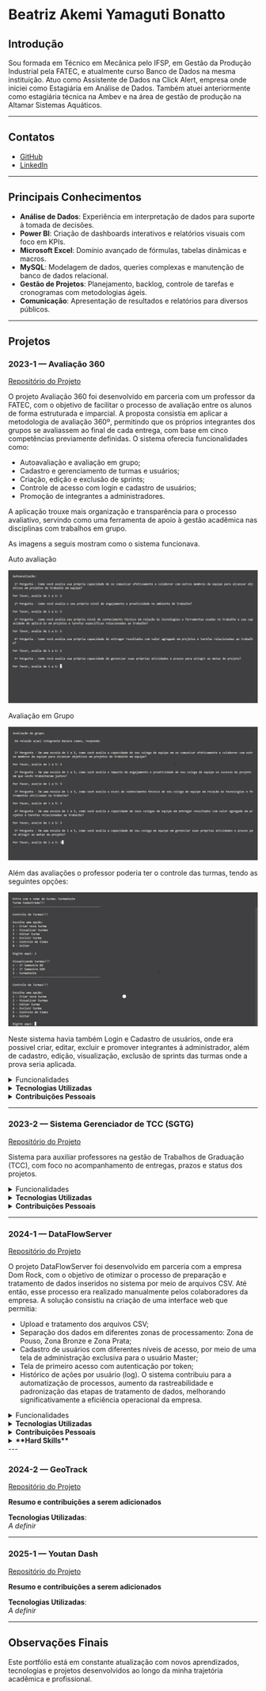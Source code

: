 # Beatriz Akemi Yamaguti Bonatto

## Introdução

Sou formada em Técnico em Mecânica pelo IFSP, em Gestão da Produção Industrial pela FATEC, e atualmente curso Banco de Dados na mesma instituição. Atuo como Assistente de Dados na Click Alert, empresa onde iniciei como Estagiária em Análise de Dados. Também atuei anteriormente como estagiária técnica na Ambev e na área de gestão de produção na Altamar Sistemas Aquáticos.

---

## Contatos

- [GitHub](https://github.com/BeatrizBonatto)  
- [LinkedIn](https://www.linkedin.com/in/beatriz-bonatto-263530156/)

---

## Principais Conhecimentos

- **Análise de Dados**: Experiência em interpretação de dados para suporte à tomada de decisões.  
- **Power BI**: Criação de dashboards interativos e relatórios visuais com foco em KPIs.  
- **Microsoft Excel**: Domínio avançado de fórmulas, tabelas dinâmicas e macros.  
- **MySQL**: Modelagem de dados, queries complexas e manutenção de banco de dados relacional.  
- **Gestão de Projetos**: Planejamento, backlog, controle de tarefas e cronogramas com metodologias ágeis.  
- **Comunicação**: Apresentação de resultados e relatórios para diversos públicos.

---

## Projetos

### 2023-1 — Avaliação 360  
[Repositório do Projeto](https://github.com/iNineBD/Aval360-1Sem2023)

O projeto Avaliação 360 foi desenvolvido em parceria com um professor da FATEC, com o objetivo de facilitar o processo de avaliação entre os alunos de forma estruturada e imparcial. A proposta consistia em aplicar a metodologia de avaliação 360º, permitindo que os próprios integrantes dos grupos se avaliassem ao final de cada entrega, com base em cinco competências previamente definidas.
O sistema oferecia funcionalidades como:
*	Autoavaliação e avaliação em grupo;
*	Cadastro e gerenciamento de turmas e usuários;
*	Criação, edição e exclusão de sprints;
* Controle de acesso com login e cadastro de usuários;
*	Promoção de integrantes a administradores.

A aplicação trouxe mais organização e transparência para o processo avaliativo, servindo como uma ferramenta de apoio à gestão acadêmica nas disciplinas com trabalhos em grupo.

As imagens a seguis mostram como o sistema funcionava.

Auto avaliação

![Auto_Avaliacao](https://github.com/BeatrizBonatto/Portifolio-TG/blob/main/Imagens/2023-01/Auto-Avaliacao.png)

Avaliação em Grupo

![Auto_Avaliacao](https://github.com/BeatrizBonatto/Portifolio-TG/blob/main/Imagens/2023-01/Avaliacao-Em-Grupo.png)

Além das avaliações o professor poderia ter o controle das turmas, tendo as seguintes opções: 

![Controle_De_Turma](https://github.com/BeatrizBonatto/Portifolio-TG/blob/main/Imagens/2023-01/Controle-de-Turmas.png)

Neste sistema havia também Login e Cadastro de usuários, onde era possivel criar, editar, excluir e promover integrantes á administrador, além de cadastro, edição, visualização, exclusão de sprints das turmas onde a prova seria aplicada.

<details>
  <summary> Funcionalidades </summary>  
- Autoavaliação e avaliação entre colegas  
- Cadastro e gerenciamento de turmas  
- Criação e edição de sprints  
- Sistema de login com hierarquia de permissões  
</details>

<details> 
  <summary><strong> Tecnologias Utilizadas  </strong></summary>  
Python, Git, Visual Studio Code, Canva, Microsoft Excel, Monday, Microsoft Teams
</details>

<details>
  <summary><strong> Contribuições Pessoais </strong></summary>  
- Scrum Master: controle de burndown, tarefas e horas  
- Criação do backlog e fluxograma do projeto  
- Funcionalidade de visualização e edição de times  
- Feedback de avaliações
</details>

---

### 2023-2 — Sistema Gerenciador de TCC (SGTG)  
[Repositório do Projeto](https://github.com/iNineBD/SGTG-2Sem2023)

Sistema para auxiliar professores na gestão de Trabalhos de Graduação (TCC), com foco no acompanhamento de entregas, prazos e status dos projetos.  

<details>
  <summary> Funcionalidades </summary>  
- Cadastro de alunos, orientadores e professores  
- Filtros por e-mail  
- Relatórios gerenciais de entregas e elegibilidade para defesa
</details>

<details> 
  <summary><strong> Tecnologias Utilizadas </strong></summary> 
Java, Eclipse, Scene Builder, MySQL, Figma, ClickUp
</details>

<details>
  <summary><strong> Contribuições Pessoais </strong></summary>  
  
- Product Owner: gerenciamento de backlog e comunicação com o cliente
  
- Desenvolvimento de filtros e relatórios personalizados  
  
</details>

---

### 2024-1 — DataFlowServer  
[Repositório do Projeto](https://github.com/iNineBD/DataFlow-3Sem2024.git)

O projeto DataFlowServer foi desenvolvido em parceria com a empresa Dom Rock, com o objetivo de otimizar o processo de preparação e tratamento de dados inseridos no sistema por meio de arquivos CSV. Até então, esse processo era realizado manualmente pelos colaboradores da empresa.
A solução consistiu na criação de uma interface web que permitia:
- Upload e tratamento dos arquivos CSV;
- Separação dos dados em diferentes zonas de processamento: Zona de Pouso, Zona Bronze e Zona Prata;
- Cadastro de usuários com diferentes níveis de acesso, por meio de uma tela de administração exclusiva para o usuário Master;
- Tela de primeiro acesso com autenticação por token;
- Histórico de ações por usuário (log).
O sistema contribuiu para a automatização de processos, aumento da rastreabilidade e padronização das etapas de tratamento de dados, melhorando significativamente a eficiência operacional da empresa.

<details>
  <summary> Funcionalidades </summary> 
  
- Upload e organização de dados em três zonas: Pouso, Bronze, Prata  
- Cadastro de usuários com diferentes níveis de acesso  
- Tela de primeiro acesso com autenticação por token  
- Log de atividades por usuário
  
</details>

<details>
  <summary><strong> Tecnologias Utilizadas  </strong></summary>  
Java, Spring, IntelliJ, HTML5, Vue.js, JavaScript, CSS3, Visual Studio Code, MySQL, Figma, ClickUp
</details>

<details>
  <summary><strong> Contribuições Pessoais </strong></summary> 
  
- Protótipo de tela de cadastro no Figma  
- Desenvolvimento da tela com HTML, Vue e CSS
  - Tela de Cadastro do Master para descobrir essa relação que foi usada o Figma, para prototipação, e para criação da tela HTML com alguns componentes Vue, com CSS para estilização. A tela é para o usuário Master cadastrar os usuários é composto por alguns campos, sendo eles:
    - E-mail: que será usado para coleta de um token de autenticação para realizar o primeiro acesso do usuário;
    - Nível de acesso do usuário: para delimitar a quais etapas o mesmo terá acesso para visualizar e editar;
    - CNPJ da organização: para identificar qual organização o usuário pertence, podendo ser da prórpia Dom Rock, como de um de seus parceiros para realizar a validação das informações;
    - Razão Social: nome ou apelido da empresa a qual o usuário pertence.
- Implementação de autenticação por token e regras de acesso;
- Registro de logs por usuário;

</details>

<details>
  <summary><strong> **Hard Skills**</strong></summary>
  
- Java: autonomia total
- Vue.js: autonomia total  
- CSS: autonomia total  
- Spring: com apoio técnico
  
</details>
---

### 2024-2 — GeoTrack  
[Repositório do Projeto](https://github.com/iNineBD/GeoTrack-4Sem2024.git)

**Resumo e contribuições a serem adicionados**

**Tecnologias Utilizadas**:  
*A definir*

---

### 2025-1 — Youtan Dash  
[Repositório do Projeto](https://github.com/manolito-fatec/dashflow-2025-1.git)

**Resumo e contribuições a serem adicionados**

**Tecnologias Utilizadas**:  
*A definir*

---

## Observações Finais

Este portfólio está em constante atualização com novos aprendizados, tecnologias e projetos desenvolvidos ao longo da minha trajetória acadêmica e profissional.
